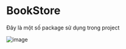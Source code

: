 # BookStore
Đây là một số package sử dụng trong project

![image](https://user-images.githubusercontent.com/81006076/152731544-60992a10-e042-45c1-ad55-261a69910c8d.png)

